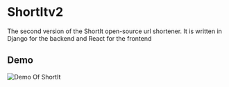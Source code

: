 # ShortItv2
The second version of the ShortIt open-source url shortener. It is written in Django for the backend and React for the frontend

## Demo
![Demo Of ShortIt](https://my.mixtape.moe/nadrfk.gif)
